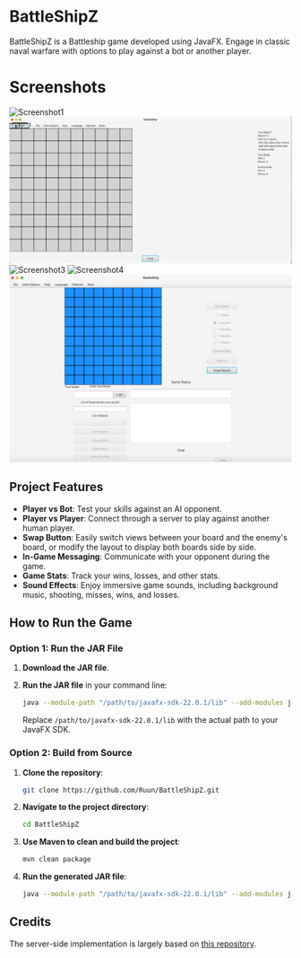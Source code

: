 # BattleShipZ

BattleShipZ is a Battleship game developed using JavaFX. Engage in classic naval warfare with options to play against a bot or another player.

# Screenshots

![Screenshot1](Screenshot1.png)
![Screenshot2](Screenshot2.png)
![Screenshot3](Screenshot3.png)
![Screenshot4](Screenshot4.png)
![Screenshot5](Screenshot5.png)

## Project Features

- **Player vs Bot**: Test your skills against an AI opponent.
- **Player vs Player**: Connect through a server to play against another human player.
- **Swap Button**: Easily switch views between your board and the enemy's board, or modify the layout to display both boards side by side.
- **In-Game Messaging**: Communicate with your opponent during the game.
- **Game Stats**: Track your wins, losses, and other stats.
- **Sound Effects**: Enjoy immersive game sounds, including background music, shooting, misses, wins, and losses.

## How to Run the Game

### Option 1: Run the JAR File

1. **Download the JAR file**.
2. **Run the JAR file** in your command line:

   ```bash
   java --module-path "/path/to/javafx-sdk-22.0.1/lib" --add-modules javafx.controls,javafx.fxml -jar jarFileYouDownloaded.jar
   ```

   Replace `/path/to/javafx-sdk-22.0.1/lib` with the actual path to your JavaFX SDK.

### Option 2: Build from Source

1. **Clone the repository**:

   ```bash
   git clone https://github.com/Ruun/BattleShipZ.git
   ```

2. **Navigate to the project directory**:

   ```bash
   cd BattleShipZ
   ```

3. **Use Maven to clean and build the project**:

   ```bash
   mvn clean package
   ```

4. **Run the generated JAR file**:

   ```bash
   java --module-path "/path/to/javafx-sdk-22.0.1/lib" --add-modules javafx.controls,javafx.fxml -jar target/BattleShipZ-1.0-SNAPSHOT.jar
   ```

## Credits

The server-side implementation is largely based on [this repository](https://github.com/JMazur121/Battleship).

